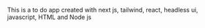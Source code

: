This is a to do app created with next js, tailwind, react, headless ui, javascript, HTML and Node js
